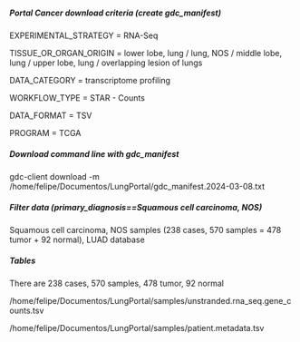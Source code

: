 <!-- GETTING STARTED -->
##### Portal Cancer download criteria (create gdc_manifest)
EXPERIMENTAL_STRATEGY  = RNA-Seq

TISSUE_OR_ORGAN_ORIGIN = lower lobe, lung / lung, NOS / middle lobe, lung / upper lobe, lung / overlapping lesion of lungs

DATA_CATEGORY          = transcriptome profiling

WORKFLOW_TYPE          = STAR - Counts

DATA_FORMAT            = TSV

PROGRAM                = TCGA

##### Download command line with gdc_manifest
gdc-client download -m /home/felipe/Documentos/LungPortal/gdc_manifest.2024-03-08.txt


##### Filter data (primary_diagnosis==Squamous cell carcinoma, NOS)
Squamous cell carcinoma, NOS  samples (238 cases, 570 samples = 478 tumor + 92 normal), LUAD database


#####  Tables
There are 238 cases, 570 samples, 478 tumor, 92 normal

/home/felipe/Documentos/LungPortal/samples/unstranded.rna_seq.gene_counts.tsv

/home/felipe/Documentos/LungPortal/samples/patient.metadata.tsv





